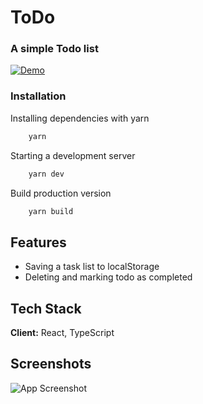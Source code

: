 # ToDo

### A simple Todo list

[![Demo](https://img.shields.io/badge/Click%20it-for%20visit%20demo-brightgreen)](https://todo-kolm-dev.vercel.app/)

### Installation

Installing dependencies with yarn

```bash
    yarn
```

Starting a development server

```bash
    yarn dev

```

Build production version

```bash
    yarn build
```

## Features

- Saving a task list to localStorage
- Deleting and marking todo as completed

## Tech Stack

**Client:** React, TypeScript

## Screenshots

![App Screenshot](https://i2.paste.pics/22105ea3e7e7a7134f883f645b1e7e8c.png)
